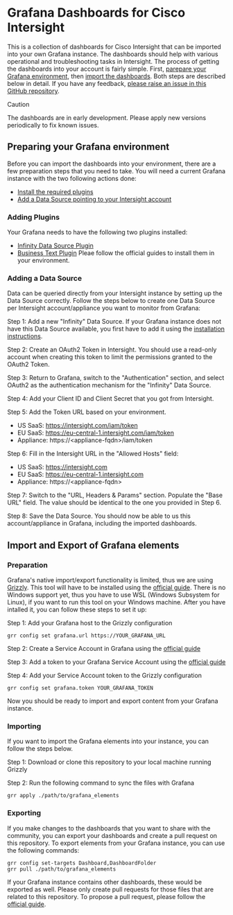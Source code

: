 # Grafana Dashboards for Cisco Intersight

This is a collection of dashboards for Cisco Intersight that can be imported into your own Grafana instance. The dashboards should help with various operational and troubleshooting tasks in Intersight. The process of getting the dashboards into your account is fairly simple. First, [parepare your Grafana environment](#Preparing-your-Grafana-environment), then [import the dashboards](#Import-and-Export-of-Grafana-elements). Both steps are described below in detail. If you have any feedback, [please raise an issue in this GitHub repository](https://docs.github.com/en/issues/tracking-your-work-with-issues/using-issues/creating-an-issue).

> [!CAUTION]
> The dashboards are in early development. Please apply new versions periodically to fix known issues.

## Preparing your Grafana environment
Before you can import the dashboards into your environment, there are a few preparation steps that you need to take. You will need a current Grafana instance with the two following actions done:
* [Install the required plugins](#Adding-Plugins)
* [Add a Data Source pointing to your Intersight account](#Adding-a-Data-Source)

### Adding Plugins
Your Grafana needs to have the following two plugins installed:
* [Infinity Data Source Plugin](https://grafana.com/grafana/plugins/yesoreyeram-infinity-datasource/?tab=installation)
* [Business Text Plugin](https://grafana.com/grafana/plugins/marcusolsson-dynamictext-panel/?tab=installation)
Pleae follow the official guides to install them in your environment.

### Adding a Data Source
Data can be queried directly from your Intersight instance by setting up the Data Source correctly. Follow the steps below to create one Data Source per Intersight account/appliance you want to monitor from Grafana:

Step 1: Add a new "Infinity" Data Source. If your Grafana instance does not have this Data Source available, you first have to add it using the [installation instructions](https://grafana.com/grafana/plugins/yesoreyeram-infinity-datasource/?tab=installation).

Step 2: Create an OAuth2 Token in Intersight. You should use a read-only account when creating this token to limit the permissions granted to the OAuth2 Token.

Step 3: Return to Grafana, switch to the "Authentication" section, and select OAuth2 as the authentication mechanism for the "Infinity" Data Source.

Step 4: Add your Client ID and Client Secret that you got from Intersight.

Step 5: Add the Token URL based on your environment.
* US SaaS: https://intersight.com/iam/token
* EU SaaS: https://eu-central-1.intersight.com/iam/token
* Appliance: https://&lt;appliance-fqdn>/iam/token

Step 6: Fill in the Intersight URL in the "Allowed Hosts" field:
* US SaaS: https://intersight.com
* EU SaaS: https://eu-central-1.intersight.com
* Appliance: https://&lt;appliance-fqdn>

Step 7: Switch to the "URL, Headers & Params" section. Populate the "Base URL" field. The value should be identical to the one you provided in Step 6.

Step 8: Save the Data Source. You should now be able to us this account/appliance in Grafana, including the imported dashboards.

## Import and Export of Grafana elements

### Preparation
Grafana's native import/export functionality is limited, thus we are using  [Grizzly](https://grafana.github.io/grizzly). This tool will have to be installed using the [official guide](https://grafana.github.io/grizzly/installation/). There is no Windows support yet, thus you have to use WSL (Windows Subsystem for Linux), if you want to run this tool on your Windows machine. After you have intalled it, you can follow these steps to set it up:

Step 1: Add your Grafana host to the Grizzly configuration
```
grr config set grafana.url https://YOUR_GRAFANA_URL
```

Step 2: Create a Service Account in Grafana using the [official guide](https://grafana.com/docs/grafana/latest/administration/service-accounts/#create-a-service-account-in-grafana)

Step 3: Add a token to your Grafana Service Account using the [official guide](https://grafana.com/docs/grafana/latest/administration/service-accounts/#add-a-token-to-a-service-account-in-grafana)

Step 4: Add your Service Account token to the Grizzly configuration
```
grr config set grafana.token YOUR_GRAFANA_TOKEN
```
Now you should be ready to import and export content from your Grafana instance.

### Importing
If you want to import the Grafana elements into your instance, you can follow the steps below.

Step 1: Download or clone this repository to your local machine running Grizzly

Step 2: Run the following command to sync the files with Grafana
```
grr apply ./path/to/grafana_elements
```

### Exporting
If you make changes to the dashboards that you want to share with the community, you can export your dashboards and create a pull request on this repository. To export elements from your Grafana instance, you can use the following commands:
```
grr config set-targets Dashboard,DashboardFolder
grr pull ./path/to/grafana_elements
```
If your Grafana instance contains other dashboards, these would be exported as well. Please only create pull requests for those files that are related to this repository. To propose a pull request, please follow the [official guide](https://docs.github.com/en/pull-requests/collaborating-with-pull-requests/proposing-changes-to-your-work-with-pull-requests/creating-a-pull-request).
